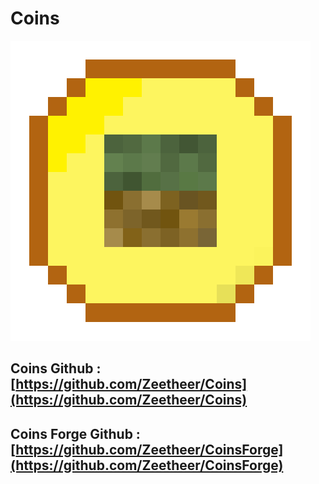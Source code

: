 Coins
=====

![](https://github.com/Zeetheer/Coins/blob/master/Images/icon.png?raw=true)

Coins Github : [https://github.com/Zeetheer/Coins](https://github.com/Zeetheer/Coins)
--------------------------------------------------------------------------------------------------------

Coins Forge Github : [https://github.com/Zeetheer/CoinsForge](https://github.com/Zeetheer/CoinsForge)
--------------------------------------------------------------------------------------------------------------------
